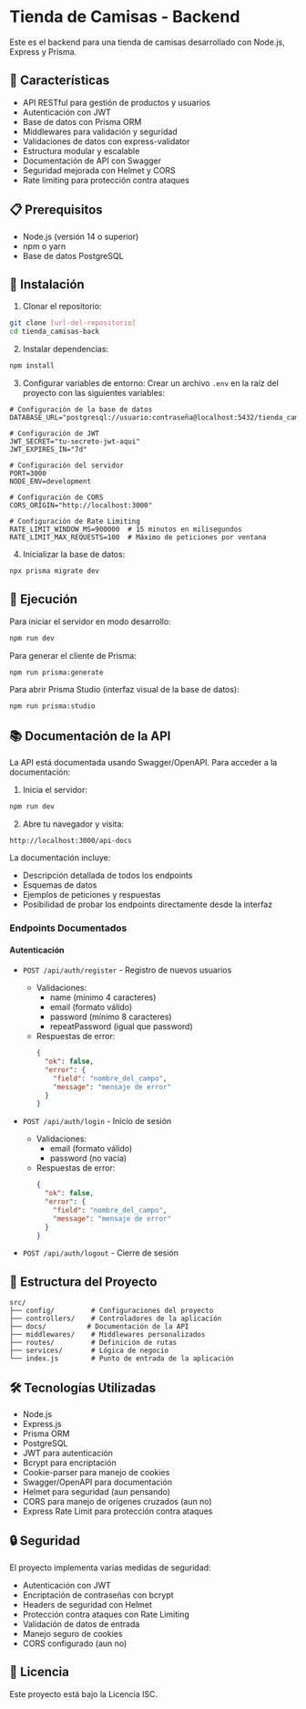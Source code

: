 # Tienda de Camisas - Backend

Este es el backend para una tienda de camisas desarrollado con Node.js, Express y Prisma.

## 🚀 Características

- API RESTful para gestión de productos y usuarios
- Autenticación con JWT
- Base de datos con Prisma ORM
- Middlewares para validación y seguridad
- Validaciones de datos con express-validator
- Estructura modular y escalable
- Documentación de API con Swagger
- Seguridad mejorada con Helmet y CORS
- Rate limiting para protección contra ataques

## 📋 Prerequisitos

- Node.js (versión 14 o superior)
- npm o yarn
- Base de datos PostgreSQL

## 🔧 Instalación

1. Clonar el repositorio:
```bash
git clone [url-del-repositorio]
cd tienda_camisas-back
```

2. Instalar dependencias:
```bash
npm install
```

3. Configurar variables de entorno:
Crear un archivo `.env` en la raíz del proyecto con las siguientes variables:

```env
# Configuración de la base de datos
DATABASE_URL="postgresql://usuario:contraseña@localhost:5432/tienda_camisas"

# Configuración de JWT
JWT_SECRET="tu-secreto-jwt-aqui"
JWT_EXPIRES_IN="7d"

# Configuración del servidor
PORT=3000
NODE_ENV=development

# Configuración de CORS
CORS_ORIGIN="http://localhost:3000"

# Configuración de Rate Limiting
RATE_LIMIT_WINDOW_MS=900000  # 15 minutos en milisegundos
RATE_LIMIT_MAX_REQUESTS=100  # Máximo de peticiones por ventana
```

4. Inicializar la base de datos:
```bash
npx prisma migrate dev
```

## 🚀 Ejecución

Para iniciar el servidor en modo desarrollo:
```bash
npm run dev
```

Para generar el cliente de Prisma:
```bash
npm run prisma:generate
```

Para abrir Prisma Studio (interfaz visual de la base de datos):
```bash
npm run prisma:studio
```

## 📚 Documentación de la API

La API está documentada usando Swagger/OpenAPI. Para acceder a la documentación:

1. Inicia el servidor:
```bash
npm run dev
```

2. Abre tu navegador y visita:
```
http://localhost:3000/api-docs
```

La documentación incluye:
- Descripción detallada de todos los endpoints
- Esquemas de datos
- Ejemplos de peticiones y respuestas
- Posibilidad de probar los endpoints directamente desde la interfaz

### Endpoints Documentados

#### Autenticación
- `POST /api/auth/register` - Registro de nuevos usuarios
  - Validaciones:
    - name (mínimo 4 caracteres)
    - email (formato válido)
    - password (mínimo 8 caracteres)
    - repeatPassword (igual que password)
  - Respuestas de error:
    ```json
    {
      "ok": false,
      "error": {
        "field": "nombre_del_campo",
        "message": "mensaje de error"
      }
    }
    ```

- `POST /api/auth/login` - Inicio de sesión
  - Validaciones:
    - email (formato válido)
    - password (no vacía)
  - Respuestas de error:
    ```json
    {
      "ok": false,
      "error": {
        "field": "nombre_del_campo",
        "message": "mensaje de error"
      }
    }
    ```

- `POST /api/auth/logout` - Cierre de sesión

## 📁 Estructura del Proyecto

```
src/
├── config/         # Configuraciones del proyecto
├── controllers/    # Controladores de la aplicación
├── docs/          # Documentación de la API
├── middlewares/    # Middlewares personalizados
├── routes/         # Definición de rutas
├── services/       # Lógica de negocio
└── index.js        # Punto de entrada de la aplicación
```

## 🛠️ Tecnologías Utilizadas

- Node.js
- Express.js
- Prisma ORM
- PostgreSQL
- JWT para autenticación
- Bcrypt para encriptación
- Cookie-parser para manejo de cookies
- Swagger/OpenAPI para documentación
- Helmet para seguridad (aun pensando)
- CORS para manejo de orígenes cruzados (aun no)
- Express Rate Limit para protección contra ataques

## 🔒 Seguridad

El proyecto implementa varias medidas de seguridad:
- Autenticación con JWT
- Encriptación de contraseñas con bcrypt
- Headers de seguridad con Helmet
- Protección contra ataques con Rate Limiting
- Validación de datos de entrada
- Manejo seguro de cookies
- CORS configurado (aun no)

## 📝 Licencia

Este proyecto está bajo la Licencia ISC.